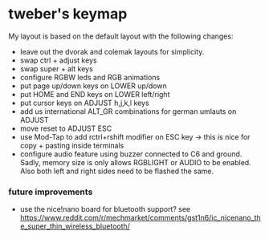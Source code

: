 tweber's keymap
=================
My layout is based on the default layout with the following changes:

- leave out the dvorak and colemak layouts for  simplicity.
- swap ctrl + adjust keys
- swap super + alt keys
- configure RGBW leds and RGB animations
- put page up/down keys on LOWER up/down
- put HOME and END keys on LOWER left/right
- put cursor keys on ADJUST h,j,k,l keys
- add us international ALT_GR combinations for german umlauts on ADJUST
- move reset to ADJUST ESC
- use Mod-Tap to add rctrl+rshift modifier on ESC key
  -> this is nice for copy + pasting inside terminals
- configure audio feature using buzzer connected to C6 and ground.  
  Sadly, memory size is only allows RGBLIGHT or AUDIO to be enabled. Also both left and right sides need to be flashed the same.


### future improvements

- use the nice!nano board for bluetooth support? see <https://www.reddit.com/r/mechmarket/comments/gst1n6/ic_nicenano_the_super_thin_wireless_bluetooth/>